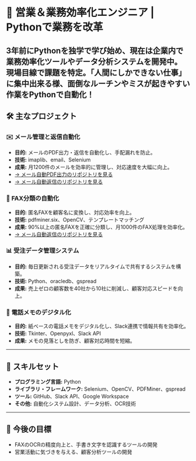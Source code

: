 # 🚀 **営業＆業務効率化エンジニア | Pythonで業務を改革**
3年前にPythonを独学で学び始め、現在は企業内で業務効率化ツールやデータ分析システムを開発中。  
現場目線で課題を特定。「人間にしかできない仕事」に集中出来る様、面倒なルーチンやミスが起きやすい作業をPythonで自動化！
---

## 🛠 **主なプロジェクト**
### ✉️ **メール管理と返信自動化**
- **目的:** メールのPDF出力・返信を自動化し、手配漏れを防止。  
- **技術:** imaplib、email、Selenium  
- **成果:** 月1200件のメールを効率的に管理し、対応速度を大幅に向上。
- [→ メール自動PDF出力のリポジトリを見る](https://github.com/vinsantgrappa/Auto-Mail-Printer)
- [→ メール自動返信のリポジトリを見る](https://github.com/vinsantgrappa/Auto_Mail_Reply)

### 📠 **FAX分類の自動化**
- **目的:** 匿名FAXを顧客名に変換し、対応効率を向上。  
- **技術:** pdfminer.six、OpenCV、テンプレートマッチング  
- **成果:** 90%以上の匿名FAXを正確に分類し、月1000件のFAX処理を効率化。
- [→ メール自動返信のリポジトリを見る](https://github.com/vinsantgrappa/pdf_title_rename)

### 📊 **受注データ管理システム**
- **目的:** 毎日更新される受注データをリアルタイムで共有するシステムを構築。  
- **技術:** Python、oracledb、gspread  
- **成果:** 売上ゼロの顧客数を40社から10社に削減し、顧客対応スピードを向上。

### 📝 **電話メモのデジタル化**
- **目的:** 紙ベースの電話メモをデジタル化し、Slack連携で情報共有を効率化。  
- **技術:** Tkinter、Openpyxl、Slack API  
- **成果:** メモの見落としを防ぎ、顧客対応時間を短縮。

---

## 🔧 **スキルセット**
- **プログラミング言語:** Python 
- **ライブラリ・フレームワーク:** Selenium、OpenCV、PDFMiner、gspread  
- **ツール:** GitHub、Slack API、Google Workspace  
- **その他:** 自動化システム設計、データ分析、OCR技術  

---

## 🌱 **今後の目標**
- FAXのOCRの精度向上と、手書き文字を認識するツールの開発
- 営業活動に気づきを与える、顧客分析ツールの開発  
